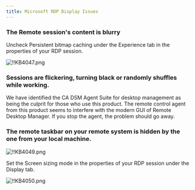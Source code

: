 ```yaml
---
title: Microsoft RDP Display Issues
---
```

### The Remote session's content is blurry

Uncheck Persistent bitmap caching under the Experience tab in the properties of your RDP session.  

![!!KB4047.png](/img/en/kb/KB4047.png)

### Sessions are flickering, turning black or randomly shuffles while working.

We have identified the CA DSM Agent Suite for desktop management as being the culprit for those who use this product. The remote control agent from this product seems to interfere with the modern GUI of Remote Desktop Manager. If you stop the agent, the problem should go away.

### The remote taskbar on your remote system is hidden by the one from your local machine.  

![!!KB4049.png](/img/en/kb/KB4049.png)  

Set the Screen sizing mode in the properties of your RDP session under the Display tab.  

![!!KB4050.png](/img/en/kb/KB4050.png)
